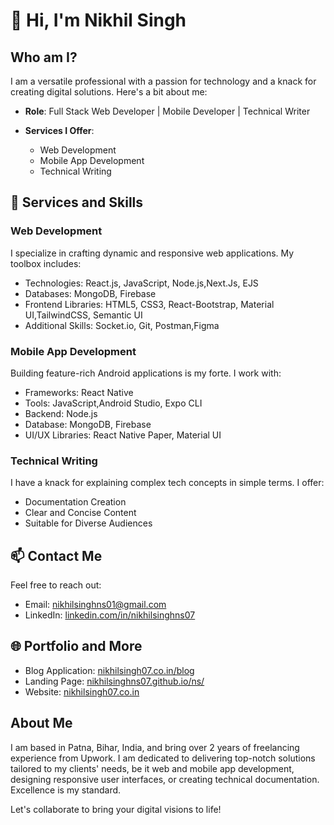 # 👋 Hi, I'm Nikhil Singh

## Who am I?

I am a versatile professional with a passion for technology and a knack for creating digital solutions. Here's a bit about me:

- **Role**: Full Stack Web Developer | Mobile Developer | Technical Writer
  
- **Services I Offer**:
  - Web Development
  - Mobile App Development
  - Technical Writing

## 💼 Services and Skills

### Web Development
I specialize in crafting dynamic and responsive web applications. My toolbox includes:

- Technologies: React.js, JavaScript, Node.js,Next.Js, EJS
- Databases: MongoDB, Firebase
- Frontend Libraries: HTML5, CSS3, React-Bootstrap, Material UI,TailwindCSS, Semantic UI
- Additional Skills: Socket.io, Git, Postman,Figma

### Mobile App Development
Building feature-rich Android applications is my forte. I work with:

- Frameworks: React Native
- Tools: JavaScript,Android Studio, Expo CLI
- Backend: Node.js
- Database: MongoDB, Firebase
- UI/UX Libraries: React Native Paper, Material UI

### Technical Writing
I have a knack for explaining complex tech concepts in simple terms. I offer:

- Documentation Creation
- Clear and Concise Content
- Suitable for Diverse Audiences

## 📫 Contact Me
Feel free to reach out:

- Email: [nikhilsinghns01@gmail.com](mailto:nikhilsinghns01@gmail.com)
- LinkedIn: [linkedin.com/in/nikhilsinghns07](https://www.linkedin.com/in/nikhilsinghns07/)

## 🌐 Portfolio and More
- Blog Application: [nikhilsingh07.co.in/blog](https://nikhilsingh07.co.in/blog)
- Landing Page: [nikhilsinghns07.github.io/ns/](https://nikhilsinghns07.github.io/ns/)
- Website: [nikhilsingh07.co.in](http://nikhilsingh07.co.in/)

## About Me
I am based in Patna, Bihar, India, and bring over 2 years of freelancing experience from Upwork. I am dedicated to delivering top-notch solutions tailored to my clients' needs, be it web and mobile app development, designing responsive user interfaces, or creating technical documentation. Excellence is my standard.

Let's collaborate to bring your digital visions to life!


<!---
nikhilsinghns07/nikhilsinghns07 is a ✨ special ✨ repository because its `README.md` (this file) appears on your GitHub profile.
You can click the Preview link to take a look at your changes.
--->
